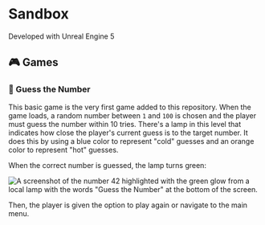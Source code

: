 # Sandbox

Developed with Unreal Engine 5

## 🎮 Games

### 🔢 Guess the Number

This basic game is the very first game added to this repository. When the game loads, a random number between `1` and `100` is chosen and the player must guess the number within 10 tries. There's a lamp in this level that indicates how close the player's current guess is to the target number. It does this by using a blue color to represent "cold" guesses and an orange color to represent "hot" guesses.

When the correct number is guessed, the lamp turns green:

![A screenshot of the number 42 highlighted with the green glow from a local lamp with the words "Guess the Number" at the bottom of the screen.](https://github.com/tacosontitan/sandbox.unreal/blob/main/.resources/background.png?raw=true)

Then, the player is given the option to play again or navigate to the main menu.